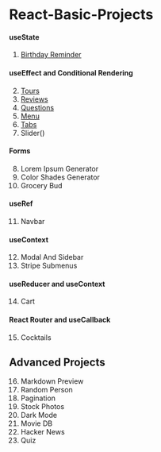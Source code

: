# React-Basic-Projects

#### useState

1. [Birthday Reminder](https://react-projects-01-birthday-reminder.netlify.app/)

#### useEffect and Conditional Rendering

2. [Tours](https://react-projects-02-tour.netlify.app/)
3. [Reviews](https://react-projects-03-reviewss.netlify.app/)
4. [Questions](https://react-projects-04-accordionn.netlify.app/)
5. [Menu](https://react-projects-05-menuu.netlify.app/)
6. [Tabs](https://react-projects-06-tabss.netlify.app/)
7. Slider()

#### Forms

8. Lorem Ipsum Generator
9. Color Shades Generator
10. Grocery Bud

#### useRef

11. Navbar

#### useContext

12. Modal And Sidebar
13. Stripe Submenus

#### useReducer and useContext

14. Cart

#### React Router and useCallback

15. Cocktails

## Advanced Projects

16. Markdown Preview
17. Random Person
18. Pagination
19. Stock Photos
20. Dark Mode
21. Movie DB
22. Hacker News
23. Quiz

